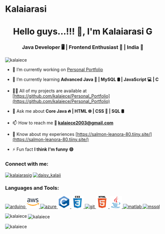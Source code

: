 # Kalaiarasi
<h1 align="center">Hello guys...!!! 👋, I'm Kalaiarasi G</h1>
<h3 align="center">Java Developer 🖥️ | Frontend Enthusiast 🎨 | India 🚀</h3>

<p align="left"> <img src="https://komarev.com/ghpvc/?username=kalaiece&label=Profile%20views&color=0e75b6&style=flat" alt="kalaiece" /> </p>

- 🔭 I’m currently working on [Personal Portfolio](https://github.com/kalaiece/Personal_Portfolio)

- 🌱 I’m currently learning **Advanced Java 🚀 | MySQL 🛢️ | JavaScript 💻 | C**

- 👨‍💻 All of my projects are available at [https://github.com/kalaiece/Personal_Portfolio](https://github.com/kalaiece/Personal_Portfolio)

- 💬 Ask me about **Core Java 🔥 | HTML 🌐 | CSS 🎨 | SQL 🛢️**

- 📫 How to reach me **📧 kalaiece2003@gmail.com**

- 📄 Know about my experiences [https://salmon-leanora-80.tiiny.site/](https://salmon-leanora-80.tiiny.site/)

- ⚡ Fun fact **I think I'm funny 😄**

<h3 align="left">Connect with me:</h3>
<p align="left">
<a href="https://linkedin.com/in/kalaiarasig" target="blank"><img align="center" src="https://raw.githubusercontent.com/rahuldkjain/github-profile-readme-generator/master/src/images/icons/Social/linked-in-alt.svg" alt="kalaiarasig" height="30" width="40" /></a>
<a href="https://instagram.com/daisy_kalaii" target="blank"><img align="center" src="https://raw.githubusercontent.com/rahuldkjain/github-profile-readme-generator/master/src/images/icons/Social/instagram.svg" alt="daisy_kalaii" height="30" width="40" /></a>
</p>

<h3 align="left">Languages and Tools:</h3>
<p align="left"> <a href="https://www.arduino.cc/" target="_blank" rel="noreferrer"> <img src="https://cdn.worldvectorlogo.com/logos/arduino-1.svg" alt="arduino" width="40" height="40"/> </a> <a href="https://aws.amazon.com" target="_blank" rel="noreferrer"> <img src="https://raw.githubusercontent.com/devicons/devicon/master/icons/amazonwebservices/amazonwebservices-original-wordmark.svg" alt="aws" width="40" height="40"/> </a> <a href="https://azure.microsoft.com/en-in/" target="_blank" rel="noreferrer"> <img src="https://www.vectorlogo.zone/logos/microsoft_azure/microsoft_azure-icon.svg" alt="azure" width="40" height="40"/> </a> <a href="https://www.cprogramming.com/" target="_blank" rel="noreferrer"> <img src="https://raw.githubusercontent.com/devicons/devicon/master/icons/c/c-original.svg" alt="c" width="40" height="40"/> </a> <a href="https://www.w3schools.com/css/" target="_blank" rel="noreferrer"> <img src="https://raw.githubusercontent.com/devicons/devicon/master/icons/css3/css3-original-wordmark.svg" alt="css3" width="40" height="40"/> </a> <a href="https://git-scm.com/" target="_blank" rel="noreferrer"> <img src="https://www.vectorlogo.zone/logos/git-scm/git-scm-icon.svg" alt="git" width="40" height="40"/> </a> <a href="https://www.w3.org/html/" target="_blank" rel="noreferrer"> <img src="https://raw.githubusercontent.com/devicons/devicon/master/icons/html5/html5-original-wordmark.svg" alt="html5" width="40" height="40"/> </a> <a href="https://www.java.com" target="_blank" rel="noreferrer"> <img src="https://raw.githubusercontent.com/devicons/devicon/master/icons/java/java-original.svg" alt="java" width="40" height="40"/> </a> <a href="https://www.mathworks.com/" target="_blank" rel="noreferrer"> <img src="https://upload.wikimedia.org/wikipedia/commons/2/21/Matlab_Logo.png" alt="matlab" width="40" height="40"/> </a> <a href="https://www.microsoft.com/en-us/sql-server" target="_blank" rel="noreferrer"> <img src="https://www.svgrepo.com/show/303229/microsoft-sql-server-logo.svg" alt="mssql" width="40" height="40"/> </a> </p>

<p><img align="left" src="https://github-readme-stats.vercel.app/api/top-langs?username=kalaiece&show_icons=true&locale=en&layout=compact" alt="kalaiece" /></p>

<p>&nbsp;<img align="center" src="https://github-readme-stats.vercel.app/api?username=kalaiece&show_icons=true&locale=en" alt="kalaiece" /></p>

<p><img align="center" src="https://github-readme-streak-stats.herokuapp.com/?user=kalaiece&" alt="kalaiece" /></p>
